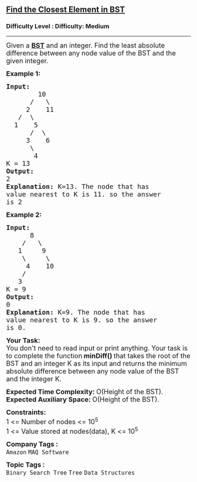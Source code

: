<h2><a href="https://www.geeksforgeeks.org/problems/find-the-closest-element-in-bst/1?page=2&category=Tree,Binary%20Search%20Tree&company=Amazon,Microsoft,Google&difficulty=Medium,Hard&sortBy=submissions">Find the Closest Element in BST</a></h2><h3>Difficulty Level : Difficulty: Medium</h3><hr><div class="problems_problem_content__Xm_eO"><p><span style="font-size: 18px;">Given a <strong><a href="http://quiz.geeksforgeeks.org/binary-search-tree-set-1-search-and-insertion/">BST</a></strong>&nbsp;and an integer. Find the least absolute difference between any node value of the BST and the given integer.</span></p>
<p><span style="font-size: 18px;"><strong>Example 1:</strong></span></p>
<pre><span style="font-size: 18px;"><strong>Input:
</strong>        10
&nbsp;     /   \
&nbsp;    2    11
&nbsp;  /  \ 
&nbsp; 1    5
&nbsp;     /  \
&nbsp;    3    6
&nbsp;     \
&nbsp;      4
K = 13
<strong>Output: <br></strong>2<strong>
Explanation: </strong>K=13. The node that has
value nearest to K is 11. so the answer
is 2</span>
</pre>
<p><span style="font-size: 18px;"><strong>Example 2:</strong></span></p>
<pre><span style="font-size: 18px;"><strong>Input:
</strong>      8
&nbsp;   /   \
&nbsp;  1     9
&nbsp;   \     \
&nbsp;    4    10
&nbsp;   /
&nbsp;  3
K = 9
<strong>Output: <br></strong>0<strong>
Explanation: </strong>K=9. The node that has
value nearest to K is 9. so the answer
is 0.</span></pre>
<p><span style="font-size: 18px;"><strong>Your Task:</strong><br>You don't need to read input or print anything. Your task is to complete the function</span><span style="font-size: 18px;"><strong> minDiff()&nbsp;</strong>that takes&nbsp;the root of the BST and an integer K as its input and returns the minimum absolute difference between any node value of the BST and the integer K.</span></p>
<p><span style="font-size: 18px;"><strong>Expected Time Complexity:&nbsp;</strong>O(Height of the BST).<br><strong>Expected Auxiliary Space:&nbsp;</strong>O(Height of the BST).</span></p>
<p><span style="font-size: 18px;"><strong>Constraints:</strong><br>1 &lt;= Number of nodes &lt;= 10<sup>5<br></sup></span><span style="font-size: 18px;">1 &lt;= Value stored at nodes(data), K &lt;= 10<sup>5</sup></span></p></div><p><span style=font-size:18px><strong>Company Tags : </strong><br><code>Amazon</code>&nbsp;<code>MAQ Software</code>&nbsp;<br><p><span style=font-size:18px><strong>Topic Tags : </strong><br><code>Binary Search Tree</code>&nbsp;<code>Tree</code>&nbsp;<code>Data Structures</code>&nbsp;